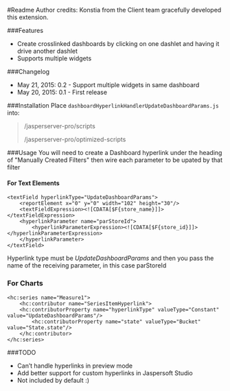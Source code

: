 #Readme
Author credits: Konstia from the Client team gracefully developed this extension.

###Features
  - Create crosslinked dashboards by clicking on one dashlet and having it drive another dashlet
  - Supports multiple widgets

###Changelog
  - May 21, 2015: 0.2 - Support multiple widgets in same dashboard
  - May 20, 2015: 0.1 - First release

###Installation
Place `dashboardHyperlinkHandlerUpdateDashboardParams.js` into:    
> <js-install>/jasperserver-pro/scripts 
>
> <js-install>/jasperserver-pro/optimized-scripts

###Usage
You will need to create a Dashboard hyperlink under the heading of "Manually Created Filters" then wire each parameter to be upated by that filter

#### For Text Elements 
```
<textField hyperlinkType="UpdateDashboardParams">
	<reportElement x="0" y="0" width="102" height="30"/>
	<textFieldExpression><![CDATA[$F{store_name}]]></textFieldExpression>
	<hyperlinkParameter name="parStoreId">
	    <hyperlinkParameterExpression><![CDATA[$F{store_id}]]></hyperlinkParameterExpression>
	</hyperlinkParameter>
</textField>
```
Hyperlink type must be *UpdateDashboardParams* and then you pass the name of the receiving parameter, in this case parStoreId

### For Charts
```
<hc:series name="Measure1">
	<hc:contributor name="SeriesItemHyperlink">
	<hc:contributorProperty name="hyperlinkType" valueType="Constant" value="UpdateDashboardParams"/>
	    <hc:contributorProperty name="state" valueType="Bucket" value="State.state"/>
	</hc:contributor>
</hc:series>
```

###TODO
  - Can’t handle hyperlinks in preview mode
  - Add better support for custom hyperlinks in Jaspersoft Studio
  - Not included by default :)


